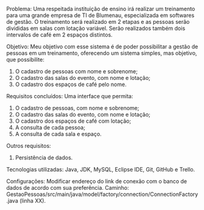 Problema:
Uma respeitada instituição de ensino irá realizar um treinamento para uma grande empresa de TI de Blumenau, especializada em softwares de gestão. O treinamento será realizado em 2 etapas e as pessoas serão divididas em salas com lotação variável. Serão realizados também dois intervalos de café em 2 espaços distintos.

Objetivo:
Meu objetivo com esse sistema é de poder possibilitar a gestão de pessoas em um treinamento, oferecendo um sistema simples, mas objetivo, que possibilite:
1.	O cadastro de pessoas com nome e sobrenome;
2.	O cadastro das salas do evento, com nome e lotação;
3.	O cadastro dos espaços de café pelo nome.

Requisitos concluídos:
Uma interface que permita:
1.	O cadastro de pessoas, com nome e sobrenome;
2.	O cadastro das salas do evento, com nome e lotação;
3.	O cadastro dos espaços de café com lotação;
4.	A consulta de cada pessoa;
5.	A consulta de cada sala e espaço.

Outros requisitos:
1.	Persistência de dados.

Tecnologias utilizadas:
Java, JDK, MySQL, Eclipse IDE, Git, GitHub e Trello.

Configurações:
Modificar endereço do link de conexão com o banco de dados de acordo com sua preferência.
Caminho: GestaoPessoas/src/main/java/model/factory/connection/ConnectionFactory.java (linha XX).

